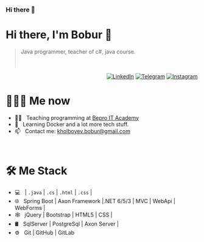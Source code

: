 ### Hi there 👋


# Hi there, I'm Bobur 👋

> Java programmer, teacher of c#, java course.
<br/><br/><br/>

<p align="end">
<a href="https://www.linkedin.com/in/bobur-kholboyev/"><img alt="LinkedIn" src="https://img.shields.io/badge/LinkedIn-gray?style=flat-square&logo=linkedin"></a>
<a href="https://t.me/Bobur_bl"><img alt="Telegram" src="https://img.shields.io/badge/telegram-gray?style=flat-square&logo=telegram"></a>
<a href="https://instagram.com/kholboyev_bobur"><img alt="Instagram" src="https://img.shields.io/badge/instagram-gray?style=flat-square&logo=instagram"></a>
</p>

<h1> 👨🏻‍💻 Me now </h1>

- 👨‍🏫 &nbsp; Teaching programming at [Bepro IT Academy](https://https://beproedu.uz/)
- 🌱 &nbsp; Learning Docker and a lot more tech stuff.
- 📫 &nbsp; Contact me: kholboyev.bobur@gmail.com

<br/>

<h1>🛠 Me Stack</h1>

- 💻 &nbsp; | `.java` | `.cs` | `.html` | `.css` | 
- 🌐 &nbsp; Spring Boot | Axon Framework |.NET 6/5/3 | MVC | WebApi | WebForms | 
- 🕸 &nbsp; jQuery | Bootstrap | HTML5 | CSS | 
- 🛢 &nbsp; SqlServer | PostgreSql | Axon Server | 
- ⚙️ &nbsp; Git | GitHub | GitLab

<br/>


